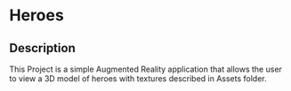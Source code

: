 # Heroes

## Description
This Project is a simple Augmented Reality application that allows the user to view a 3D model of heroes with textures described in Assets folder. 
